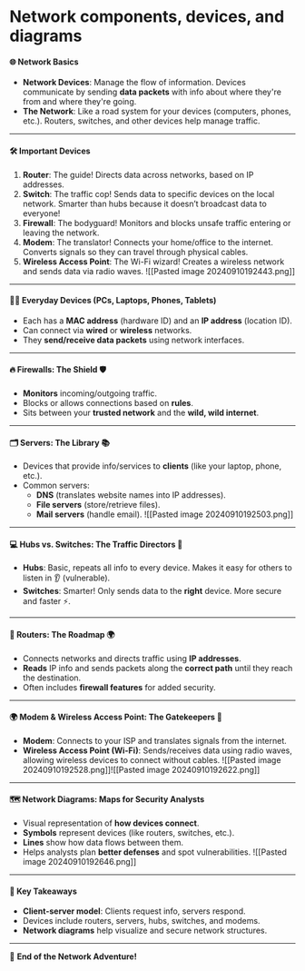 # Network components, devices, and diagrams

#### 🌐 **Network Basics**

* **Network Devices**: Manage the flow of information. Devices communicate by sending **data packets** with info about where they're from and where they're going.
* **The Network**: Like a road system for your devices (computers, phones, etc.). Routers, switches, and other devices help manage traffic.

***

#### 🛠️ **Important Devices**

1. **Router**: The guide! Directs data across networks, based on IP addresses.
2. **Switch**: The traffic cop! Sends data to specific devices on the local network. Smarter than hubs because it doesn’t broadcast data to everyone!
3. **Firewall**: The bodyguard! Monitors and blocks unsafe traffic entering or leaving the network.
4. **Modem**: The translator! Connects your home/office to the internet. Converts signals so they can travel through physical cables.
5. **Wireless Access Point**: The Wi-Fi wizard! Creates a wireless network and sends data via radio waves. !\[\[Pasted image 20240910192443.png]]

***

#### 🧑‍💻 **Everyday Devices** (PCs, Laptops, Phones, Tablets)

* Each has a **MAC address** (hardware ID) and an **IP address** (location ID).
* Can connect via **wired** or **wireless** networks.
* They **send/receive data packets** using network interfaces.

***

#### 🔥 **Firewalls**: The Shield 🛡️

* **Monitors** incoming/outgoing traffic.
* Blocks or allows connections based on **rules**.
* Sits between your **trusted network** and the **wild, wild internet**.

***

#### 🗂️ **Servers**: The Library 📚

* Devices that provide info/services to **clients** (like your laptop, phone, etc.).
* Common servers:
  * **DNS** (translates website names into IP addresses).
  * **File servers** (store/retrieve files).
  * **Mail servers** (handle email). !\[\[Pasted image 20240910192503.png]]

***

#### 💻 **Hubs vs. Switches**: The Traffic Directors 🚦

* **Hubs**: Basic, repeats all info to every device. Makes it easy for others to listen in 👂 (vulnerable).
* **Switches**: Smarter! Only sends data to the **right** device. More secure and faster ⚡.

***

#### 🚦 **Routers**: The Roadmap 🌍

* Connects networks and directs traffic using **IP addresses**.
* **Reads** IP info and sends packets along the **correct path** until they reach the destination.
* Often includes **firewall features** for added security.

***

#### 🌍 **Modem & Wireless Access Point**: The Gatekeepers 🔑

* **Modem**: Connects to your ISP and translates signals from the internet.
* **Wireless Access Point (Wi-Fi)**: Sends/receives data using radio waves, allowing wireless devices to connect without cables. !\[\[Pasted image 20240910192528.png]]!\[\[Pasted image 20240910192622.png]]

***

#### 🗺️ **Network Diagrams: Maps for Security Analysts**

* Visual representation of **how devices connect**.
* **Symbols** represent devices (like routers, switches, etc.).
* **Lines** show how data flows between them.
* Helps analysts plan **better defenses** and spot vulnerabilities. !\[\[Pasted image 20240910192646.png]]

***

#### 🏁 **Key Takeaways**

* **Client-server model**: Clients request info, servers respond.
* Devices include routers, servers, hubs, switches, and modems.
* **Network diagrams** help visualize and secure network structures.

***

🎉 **End of the Network Adventure!**
